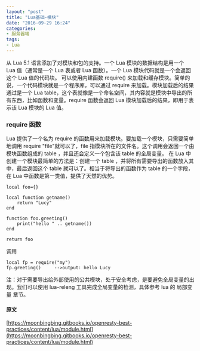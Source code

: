 ```yaml
---
layout: "post"
title: "Lua基础-模块"
date: "2016-09-29 16:24"
categories:
- 服务器端
tags:
- Lua
---
```


从 Lua 5.1 语言添加了对模块和包的支持。一个 Lua 模块的数据结构是用一个 Lua 值（通常是一个 Lua 表或者 Lua 函数）。一个 Lua 模块代码就是一个会返回这个 Lua 值的代码块。 可以使用内建函数 require() 来加载和缓存模块。简单的说，一个代码模块就是一个程序库，可以通过 require 来加载。模块加载后的结果通过是一个 Lua table，这个表就像是一个命名空间，其内容就是模块中导出的所有东西，比如函数和变量。require 函数会返回 Lua 模块加载后的结果，即用于表示该 Lua 模块的 Lua 值。

### require 函数

Lua 提供了一个名为 require 的函数用来加载模块。要加载一个模块，只需要简单地调用 require "file"就可以了，file 指模块所在的文件名。这个调用会返回一个由模块函数组成的 table ，并且还会定义一个包含该 table 的全局变量。
在 Lua 中创建一个模块最简单的方法是：创建一个 table ，并将所有需要导出的函数放入其中，最后返回这个 table 就可以了。相当于将导出的函数作为 table 的一个字段，在 Lua 中函数是第一类值，提供了天然的优势。

```
local foo={}

local function getname()
    return "Lucy"
end

function foo.greeting()
    print("hello " .. getname())
end

return foo

```

调用

```
local fp = require("my")
fp.greeting()     -->output: hello Lucy
```

注：对于需要导出给外部使用的公共模块，处于安全考虑，是要避免全局变量的出现。我们可以使用 lua-releng 工具完成全局变量的检测，具体参考 lua 的 局部变量 章节。





#### 原文
[https://moonbingbing.gitbooks.io/openresty-best-practices/content/lua/module.html](https://moonbingbing.gitbooks.io/openresty-best-practices/content/lua/module.html)
